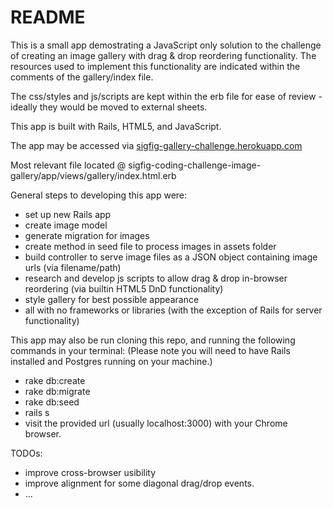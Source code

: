 # README

This is a small app demostrating a JavaScript only solution to the challenge of creating an image gallery with drag & drop reordering functionality. The resources used to implement this functionality are indicated within the comments of the gallery/index file.

The css/styles and js/scripts are kept within the erb file for ease of review - ideally they would be moved to external sheets.

This app is built with Rails, HTML5, and JavaScript.

The app may be accessed via [sigfig-gallery-challenge.herokuapp.com](https://sigfig-gallery-challenge.herokuapp.com)

Most relevant file located @ sigfig-coding-challenge-image-gallery/app/views/gallery/index.html.erb

General steps to developing this app were:
  * set up new Rails app
  * create image model
  * generate migration for images
  * create method in seed file to process images in assets folder
  * build controller to serve image files as a JSON object containing image urls (via filename/path)
  * research and develop js scripts to allow drag & drop in-browser reordering (via builtin HTML5 DnD functionality)
  * style gallery for best possible appearance
  * all with no frameworks or libraries (with the exception of Rails for server functionality) 


This app may also be run cloning this repo, and running the following commands in your terminal:
  (Please note you will need to have Rails installed and Postgres running on your machine.)
  * rake db:create
  * rake db:migrate
  * rake db:seed
  * rails s
  * visit the provided url (usually localhost:3000) with your Chrome browser.

TODOs:
  * improve cross-browser usibility
  * improve alignment for some diagonal drag/drop events.
  * ...
